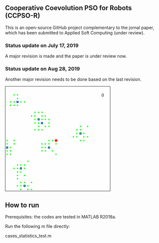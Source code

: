 
## Cooperative Coevolution PSO for Robots (CCPSO-R)

This is an open-source GitHub project complementary to the jornal paper, 
which has been submitted to Applied Soft Computing (under review).

### Status update on July 17, 2019

A major revision is made and the paper is under review now.

### Status update on Aug 28, 2019

Another major revision needs to be done based on the last revision.

![Alt Text](https://github.com/LijunSun90/pursuitCCPSOR/blob/master/data/D201901231837_pursuit/n_robots_8_prey_linear%5C_smart_seed_1.gif)

## How to run
Prerequisites: the codes are tested in MATLAB R2018a.

Run the following m file directly:

cases_statistics_test.m
